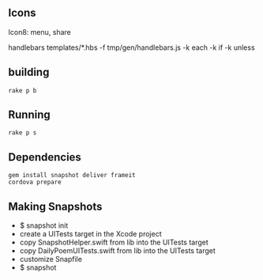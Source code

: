 ## Icons

Icon8: menu, share

handlebars templates/*.hbs -f tmp/gen/handlebars.js -k each -k if -k unless

## building

    rake p b

## Running

    rake p s

## Dependencies

    gem install snapshot deliver frameit
    cordova prepare

## Making Snapshots

* $ snapshot init
* create a UITests target in the Xcode project
* copy SnapshotHelper.swift from lib into the UITests target
* copy DailyPoemUITests.swift from lib into the UITests target
* customize Snapfile
* $ snapshot
